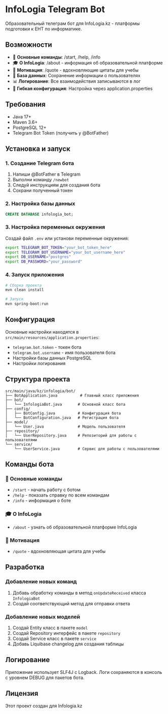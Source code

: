 # InfoLogia Telegram Bot

Образовательный телеграм бот для InfoLogia.kz - платформы подготовки к ЕНТ по информатике.

## Возможности

- 🤖 **Основные команды**: /start, /help, /info
- 🎓 **О InfoLogia**: /about - информация об образовательной платформе
- 💪 **Мотивация**: /quote - вдохновляющие цитаты для учебы
- 👥 **База данных**: Сохранение информации о пользователях
- 📊 **Логирование**: Все взаимодействия записываются в лог
- 🔧 **Гибкая конфигурация**: Настройка через application.properties

## Требования

- Java 17+
- Maven 3.6+
- PostgreSQL 12+
- Telegram Bot Token (получить у @BotFather)

## Установка и запуск

### 1. Создание Telegram бота

1. Напиши @BotFather в Telegram
2. Выполни команду `/newbot`
3. Следуй инструкциям для создания бота
4. Сохрани полученный токен

### 2. Настройка базы данных

```sql
CREATE DATABASE infologia_bot;
```

### 3. Настройка переменных окружения

Создай файл `.env` или установи переменные окружения:

```bash
export TELEGRAM_BOT_TOKEN="your_bot_token_here"
export TELEGRAM_BOT_USERNAME="your_bot_username_here"
export DB_USERNAME="postgres"
export DB_PASSWORD="your_password"
```

### 4. Запуск приложения

```bash
# Сборка проекта
mvn clean install

# Запуск
mvn spring-boot:run
```

## Конфигурация

Основные настройки находятся в `src/main/resources/application.properties`:

- `telegram.bot.token` - токен бота
- `telegram.bot.username` - имя пользователя бота
- Настройки базы данных PostgreSQL
- Настройки логирования

## Структура проекта

```
src/main/java/kz/infologia/bot/
├── BotApplication.java          # Главный класс приложения
├── bot/
│   └── InfologiaBot.java       # Основной класс бота
├── config/
│   ├── BotConfig.java          # Конфигурация бота
│   └── BotConfiguration.java   # Регистрация бота
├── model/
│   └── User.java               # Модель пользователя
├── repository/
│   └── UserRepository.java     # Репозиторий для работы с пользователями
└── service/
    └── UserService.java        # Сервис для работы с пользователями
```

## Команды бота

### 🎯 Основные команды
- `/start` - начать работу с ботом
- `/help` - показать справку по всем командам
- `/info` - информация о боте

### 🎓 О InfoLogia
- `/about` - узнать об образовательной платформе InfoLogia

### 💪 Мотивация
- `/quote` - вдохновляющая цитата для учебы

## Разработка

### Добавление новых команд

1. Добавь обработку команды в метод `onUpdateReceived` класса `InfologiaBot`
2. Создай соответствующий метод для отправки ответа

### Добавление новых моделей

1. Создай Entity класс в пакете `model`
2. Создай Repository интерфейс в пакете `repository`
3. Создай Service класс в пакете `service`
4. Добавь Liquibase changelog для создания таблицы

## Логирование

Приложение использует SLF4J с Logback. Логи сохраняются в консоль с уровнем DEBUG для пакетов бота.

## Лицензия

Этот проект создан для Infologia.kz
